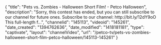 {
    "title": "Pets vs. Zombies - Halloween Short Film! - Petco Halloween",
    "description": "Sorry, this contest has ended, but you can still subscribe to our channel for future ones. Subscribe to our channel: http:\/\/bit.ly\/12dY9oO This full-length f...",
    "channelid": "145113",
    "videoid": "145261",
    "date_created": "1394762636",
    "date_modified": "1418181181",
    "type": "captivate",
    "layout": "channelVideo",
    "url": "\/petco-tv\/pets-vs-zombies-halloween-short-film-petco-halloween\/145113-145261"
}